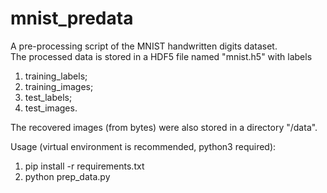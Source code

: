 # mnist_predata
A pre-processing script of the MNIST handwritten digits dataset.<br>
The processed data is stored in a HDF5 file named "mnist.h5" with labels
1. training_labels;
2. training_images;
3. test_labels;
4. test_images.

The recovered images (from bytes) were also stored in a directory "/data".<br>

Usage (virtual environment is recommended, python3 required):
1. pip install -r requirements.txt
2. python prep_data.py
